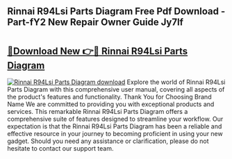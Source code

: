 ## Rinnai R94Lsi Parts Diagram Free Pdf Download - Part-fY2 New Repair Owner Guide Jy7If

# <h2><a href="http://dfhxaw.blite.top/?on=Rinnai+R94Lsi+Parts+Diagram">🔗Download New 👉🔴 Rinnai R94Lsi Parts Diagram</a></h2>

[![Rinnai R94Lsi Parts Diagram download](https://i.imgur.com/lujVjoI.png)](http://dfhxaw.blite.top/?on=Rinnai+R94Lsi+Parts+Diagram)
Explore the world of Rinnai R94Lsi Parts Diagram with this comprehensive user manual, covering all aspects of the product's features and functionality. Thank You for Choosing Brand Name We are committed to providing you with exceptional products and services. This remarkable Rinnai R94Lsi Parts Diagram offers a comprehensive suite of features designed to streamline your workflow. Our expectation is that the Rinnai R94Lsi Parts Diagram has been a reliable and effective resource in your journey to becoming proficient in using your new gadget. Should you need any assistance or clarification, please do not hesitate to contact our support team.
